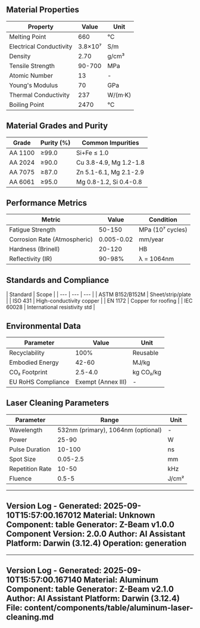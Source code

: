 ## Material Properties
| Property | Value | Unit |
| --- | --- | --- |
| Melting Point | 660 | °C |
| Electrical Conductivity | 3.8×10⁷ | S/m |
| Density | 2.70 | g/cm³ |
| Tensile Strength | 90-700 | MPa |
| Atomic Number | 13 | - |
| Young's Modulus | 70 | GPa |
| Thermal Conductivity | 237 | W/(m·K) |
| Boiling Point | 2470 | °C |


## Material Grades and Purity
| Grade | Purity (%) | Common Impurities |
| --- | --- | --- |
| AA 1100 | ≥99.0 | Si+Fe ≤ 1.0 |
| AA 2024 | ≥90.0 | Cu 3.8-4.9, Mg 1.2-1.8 |
| AA 7075 | ≥87.0 | Zn 5.1-6.1, Mg 2.1-2.9 |
| AA 6061 | ≥95.0 | Mg 0.8-1.2, Si 0.4-0.8 |


## Performance Metrics
| Metric | Value | Condition |
| --- | --- | --- |
| Fatigue Strength | 50-150 | MPa (10⁷ cycles) |
| Corrosion Rate (Atmospheric) | 0.005-0.02 | mm/year |
| Hardness (Brinell) | 20-120 | HB |
| Reflectivity (IR) | 90-98% | λ = 1064nm |


## Standards and Compliance
| Standard | Scope |
| --- | --- | --- |
| ASTM B152/B152M | Sheet/strip/plate |
| ISO 431 | High-conductivity copper |
| EN 1172 | Copper for roofing |
| IEC 60028 | International resistivity std |


## Environmental Data
| Parameter | Value | Unit |
| --- | --- | --- |
| Recyclability | 100% | Reusable |
| Embodied Energy | 42-60 | MJ/kg |
| CO₂ Footprint | 2.5-4.0 | kg CO₂/kg |
| EU RoHS Compliance | Exempt (Annex III) | - |


## Laser Cleaning Parameters
| Parameter | Range | Unit |
| --- | --- | --- |
| Wavelength | 532nm (primary), 1064nm (optional) | - |
| Power | 25-90 | W |
| Pulse Duration | 10-100 | ns |
| Spot Size | 0.05-2.5 | mm |
| Repetition Rate | 10-50 | kHz |
| Fluence | 0.5-5 | J/cm² |


---
Version Log - Generated: 2025-09-10T15:57:00.167012
Material: Unknown
Component: table
Generator: Z-Beam v1.0.0
Component Version: 2.0.0
Author: AI Assistant
Platform: Darwin (3.12.4)
Operation: generation
---

---
Version Log - Generated: 2025-09-10T15:57:00.167140
Material: Aluminum
Component: table
Generator: Z-Beam v2.1.0
Author: AI Assistant
Platform: Darwin (3.12.4)
File: content/components/table/aluminum-laser-cleaning.md
---